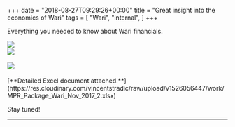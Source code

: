 +++
date = "2018-08-27T09:29:26+00:00"
title = "Great insight into the economics of Wari"
tags = [
    "Wari",
    "internal",
]
+++

Everything you needed to know about Wari financials.

<div class="container" style="width:auto">
  <a target="blank" href="https://res.cloudinary.com/vincentstradic/image/upload/v1526056498/work/m31-1.jpg">
    <img src="https://res.cloudinary.com/vincentstradic/image/upload/bo_2px_solid_rgb:279d14,f_auto,q_auto/v1526056498/work/m31-1.jpg" style="max-width:100%">
  </a>
</div>


<!--more-->

<div class="container" style="width:auto">
  <a target="blank" href="https://res.cloudinary.com/vincentstradic/image/upload/v1526056499/work/m31-2.jpg">
    <img src="https://res.cloudinary.com/vincentstradic/image/upload/bo_2px_solid_rgb:279d14,f_auto,q_auto/v1526056499/work/m31-2.jpg" style="max-width:100%">
  </a>
</div>
<br>
<div class="container" style="width:auto">
  <a target="blank" href="https://res.cloudinary.com/vincentstradic/image/upload/v1526056497/work/m31-3.jpg">
    <img src="https://res.cloudinary.com/vincentstradic/image/upload/bo_2px_solid_rgb:279d14,f_auto,q_auto/v1526056497/work/m31-3.jpg" style="max-width:100%">
  </a>
</div>
<br>
[**Detailed Excel document attached.**](https://res.cloudinary.com/vincentstradic/raw/upload/v1526056447/work/MPR_Package_Wari_Nov_2017_2.xlsx)

Stay tuned!
<hr>
